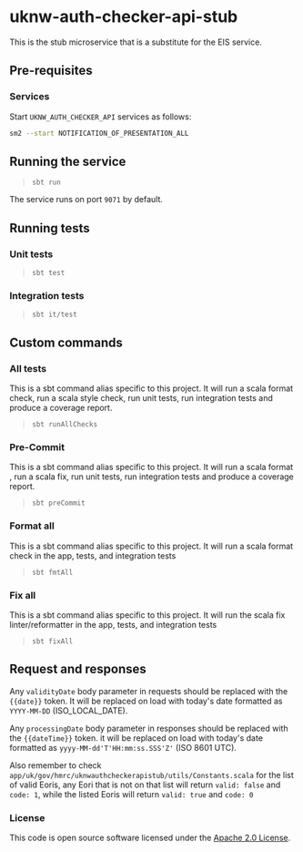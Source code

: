 
# uknw-auth-checker-api-stub

This is the stub microservice that is a substitute for the EIS service.

## Pre-requisites

### Services

Start `UKNW_AUTH_CHECKER_API` services as follows:

```bash
sm2 --start NOTIFICATION_OF_PRESENTATION_ALL
```

## Running the service

> `sbt run`

The service runs on port `9071` by default.

## Running tests

### Unit tests

> `sbt test`

### Integration tests

> `sbt it/test`

## Custom commands

### All tests

This is a sbt command alias specific to this project. It will run a scala format
check, run a scala style check, run unit tests, run integration tests and produce a coverage report.

> `sbt runAllChecks`

### Pre-Commit

This is a sbt command alias specific to this project. It will run a scala format , run a scala fix,
run unit tests, run integration tests and produce a coverage report.

> `sbt preCommit`

### Format all

This is a sbt command alias specific to this project. It will run a scala format
check in the app, tests, and integration tests

> `sbt fmtAll`

### Fix all

This is a sbt command alias specific to this project. It will run the scala fix
linter/reformatter in the app, tests, and integration tests

> `sbt fixAll`

## Request and responses

Any `validityDate` body parameter in requests should be replaced with the `{{date}}` token. It will be replaced on load with today's date formatted as `YYYY-MM-DD` (ISO_LOCAL_DATE).

Any `processingDate` body parameter in responses should be replaced with the `{{dateTime}}` token. it will be replaced on load with today's date formatted as `yyyy-MM-dd'T'HH:mm:ss.SSS'Z'` (ISO 8601 UTC).

Also remember to check `app/uk/gov/hmrc/uknwauthcheckerapistub/utils/Constants.scala` for the list of valid Eoris, any Eori that is not on that list will return `valid: false` and `code: 1`, while the listed Eoris will return `valid: true` and `code: 0` 

### License

This code is open source software licensed under the [Apache 2.0 License]("http://www.apache.org/licenses/LICENSE-2.0.html").